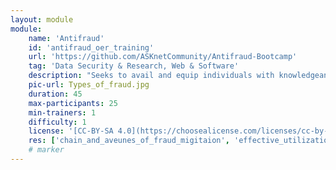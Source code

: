 ```yaml
---
layout: module
module:
    name: 'Antifraud'
    id: 'antifraud_oer_training'     
    url: 'https://github.com/ASKnetCommunity/Antifraud-Bootcamp'    
    tag: 'Data Security & Research, Web & Software'    
    description: "Seeks to avail and equip individuals with knowledgeand insight of online and offline fraud"
    pic-url: Types_of_fraud.jpg
    duration: 45
    max-participants: 25
    min-trainers: 1
    difficulty: 1 
    license: '[CC-BY-SA 4.0](https://choosealicense.com/licenses/cc-by-sa-4.0/)'
    res: ['chain_and_aveunes_of_fraud_migitaion', 'effective_utilization_of_media_spaces', 'measures_against_fraud', 'types_of_fraud'  ]       
    # marker
---  
```


